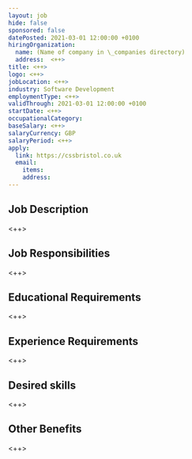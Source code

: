 ```yaml
---
layout: job
hide: false
sponsored: false
datePosted: 2021-03-01 12:00:00 +0100
hiringOrganization:
  name: (Name of company in \_companies directory)
  address:  <++>
title: <++>
logo: <++>
jobLocation: <++>
industry: Software Development
employmentType: <++>
validThrough: 2021-03-01 12:00:00 +0100
startDate: <++>
occupationalCategory:
baseSalary: <++>
salaryCurrency: GBP
salaryPeriod: <++>
apply:
  link: https://cssbristol.co.uk
  email:
    items:
    address:
---
```


## Job Description
<++>

## Job Responsibilities
<++>

## Educational Requirements
<++>

## Experience Requirements
<++>

## Desired skills
<++>

## Other Benefits
<++>
